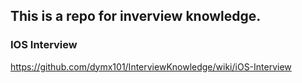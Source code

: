 ## This is a repo for inverview knowledge.

### IOS Interview
https://github.com/dymx101/InterviewKnowledge/wiki/iOS-Interview
